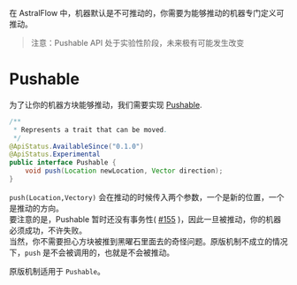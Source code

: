 在 AstralFlow 中，机器默认是不可推动的，你需要为能够推动的机器专门定义可推动。

> 注意：Pushable API 处于实验性阶段，未来极有可能发生改变

# Pushable

为了让你的机器方块能够推动，我们需要实现 [Pushable](https://flow.bukkit.rip/javadoc/io/ib67/astralflow/machines/trait/Pushable.html).

```java
/**
 * Represents a trait that can be moved.
 */
@ApiStatus.AvailableSince("0.1.0")
@ApiStatus.Experimental
public interface Pushable {
    void push(Location newLocation, Vector direction);
}
```

`push(Location,Vectory)` 会在推动的时候传入两个参数，一个是新的位置，一个是推动的方向。  
要注意的是，Pushable 暂时还没有事务性( [#155](https://github.com/InlinedLambdas/AstralFlow/issues/155) )，因此一旦被推动，你的机器必须成功，不许失败。  
当然，你不需要担心方块被推到黑曜石里面去的奇怪问题。原版机制不成立的情况下，`push` 是不会被调用的，也就是不会被推动。

原版机制适用于 `Pushable`。